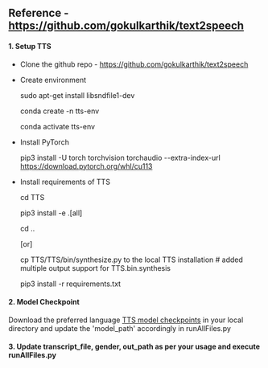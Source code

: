 ## Reference - https://github.com/gokulkarthik/text2speech

#### 1. Setup TTS
* Clone the github repo - https://github.com/gokulkarthik/text2speech
* Create environment
  
  sudo apt-get install libsndfile1-dev
  
  conda create -n tts-env
  
  conda activate tts-env
* Install PyTorch
  
  pip3 install -U torch torchvision torchaudio --extra-index-url https://download.pytorch.org/whl/cu113
* Install requirements of TTS
  
  cd TTS
  
  pip3 install -e .[all]
  
  cd ..
  
  [or]
  
  cp TTS/TTS/bin/synthesize.py to the local TTS installation # added multiple output support for TTS.bin.synthesis
  
  pip3 install -r requirements.txt

#### 2. Model Checkpoint
Download the preferred language [TTS model checkpoints](https://github.com/AI4Bharat/Indic-TTS/releases/tag/v1-checkpoints-release) in your local directory and update the 'model_path' accordingly in runAllFiles.py

#### 3. Update transcript_file, gender, out_path as per your usage and execute runAllFiles.py





